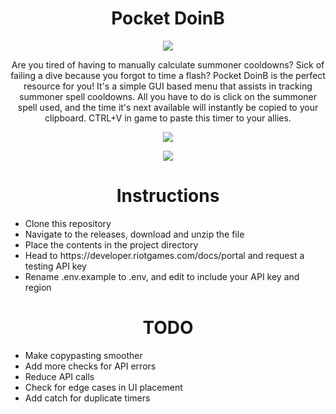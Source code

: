<h1 align='center'>
Pocket DoinB
</h1>

<p align='center'>
<img src="https://gyazo.com/6ebe8e2dfafc87c18dabffd3f91e8dc1.png" /> 
</p>

<p align='center'>
  Are you tired of having to manually calculate summoner cooldowns? Sick of failing a dive because you forgot to time a flash? Pocket DoinB is the perfect resource for you! It's a simple GUI based menu that assists in tracking summoner spell cooldowns. All you have to do is click on the summoner spell used, and the time it's next available will instantly be copied to your clipboard. CTRL+V in game to paste this timer to your allies.
</p>

<p align='center'>
<img src="https://i.imgur.com/PIHDmKN.gif" />
</p>
<p align='center'>
<img src="https://i.imgur.com/G6YfkBy.gif" />
</p>

<h1 align='center'>
 Instructions
</h1>

<ul>
<li>Clone this repository</li>
<li>Navigate to the releases, download and unzip the file</li>
<li>Place the contents in the project directory</li> 
<li>Head to https://developer.riotgames.com/docs/portal and request a testing API key</li>
<li>Rename .env.example to .env, and edit to include your API key and region</li>
</ul>

<h1 align='center'>
  TODO
</h1>

<ul>
  <li>Make copypasting smoother</li>
  <li>Add more checks for API errors</li>
  <li>Reduce API calls</li>
  <li>Check for edge cases in UI placement</li>
  <li>Add catch for duplicate timers</li>
</ul>
